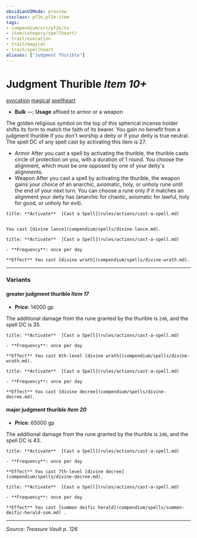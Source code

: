 ```yaml
---
obsidianUIMode: preview
cssclass: pf2e,pf2e-item
tags:
- compendium/src/pf2e/tv
- item/category/spellheart/
- trait/evocation
- trait/magical
- trait/spellheart
aliases: ["Judgment Thurible"]
---
```

# Judgment Thurible *Item 10+*  
[evocation](evocation.md "Evocation School Trait")  [magical](magical.md "Magical Item Trait")  [spellheart](spellheart-som.md "Spellheart Equipment Trait")  

- **Bulk** —; **Usage** affixed to armor or a weapon

The golden religious symbol on the top of this spherical incense holder shifts its form to match the faith of its bearer. You gain no benefit from a judgment thurible if you don't worship a deity or if your deity is true neutral. The spell DC of any spell cast by activating this item is 27.

- Armor After you cast a spell by activating the thurible, the thurible casts circle of protection on you, with a duration of 1 round. You choose the alignment, which must be one opposed by one of your deity's alignments.
- Weapon After you cast a spell by activating the thurible, the weapon gains your choice of an anarchic, axiomatic, holy, or unholy rune until the end of your next turn. You can choose a rune only if it matches an alignment your deity has (anarchic for chaotic, axiomatic for lawful, holy for good, or unholy for evil).

```ad-embed-ability
title: **Activate**  [Cast a Spell](rules/actions/cast-a-spell.md)


You cast [divine lance](compendium/spells/divine-lance.md).
```

```ad-embed-ability
title: **Activate**  [Cast a Spell](rules/actions/cast-a-spell.md)

- **Frequency**: once per day

**Effect** You cast [divine wrath](compendium/spells/divine-wrath.md).
```

---

### Variants

#### greater judgment thurible *Item 17*

- **Price**: 14000 gp

The additional damage from the rune granted by the thurible is `2d6`, and the spell DC is 35.

```ad-embed-ability
title: **Activate**  [Cast a Spell](rules/actions/cast-a-spell.md)

- **Frequency**: once per day

**Effect** You cast 6th-level [divine wrath](compendium/spells/divine-wrath.md).
```

```ad-embed-ability
title: **Activate**  [Cast a Spell](rules/actions/cast-a-spell.md)

- **Frequency**: once per day

**Effect** You cast [divine decree](compendium/spells/divine-decree.md).
```

#### major judgment thurible *Item 20*

- **Price**: 65000 gp

The additional damage from the rune granted by the thurible is `2d6`, and the spell DC is 43.

```ad-embed-ability
title: **Activate**  [Cast a Spell](rules/actions/cast-a-spell.md)

- **Frequency**: once per day

**Effect** You cast 7th-level [divine decree](compendium/spells/divine-decree.md).
```

```ad-embed-ability
title: **Activate**  [Cast a Spell](rules/actions/cast-a-spell.md)

- **Frequency**: once per day

**Effect** You cast [summon deific herald](compendium/spells/summon-deific-herald-som.md) .
```

---
*Source: Treasure Vault p. 126*